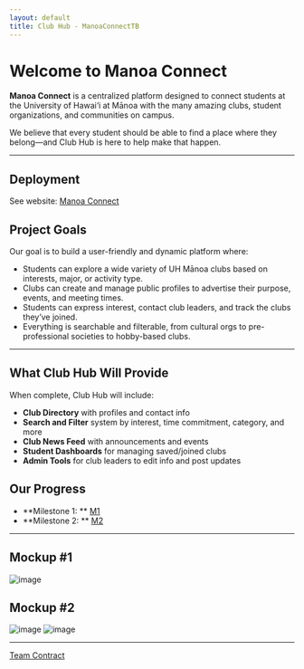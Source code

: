 ```yaml
---
layout: default
title: Club Hub - ManoaConnectTB
---
```


# Welcome to Manoa Connect

**Manoa Connect** is a centralized platform designed to connect students at the University of Hawai‘i at Mānoa with the many amazing clubs, student organizations, and communities on campus.

We believe that every student should be able to find a place where they belong—and Club Hub is here to help make that happen.

---

## Deployment

See website: <a href="">Manoa Connect</a>

## Project Goals

Our goal is to build a user-friendly and dynamic platform where:
- Students can explore a wide variety of UH Mānoa clubs based on interests, major, or activity type.
- Clubs can create and manage public profiles to advertise their purpose, events, and meeting times.
- Students can express interest, contact club leaders, and track the clubs they’ve joined.
- Everything is searchable and filterable, from cultural orgs to pre-professional societies to hobby-based clubs.

---

## What Club Hub Will Provide

When complete, Club Hub will include:
- **Club Directory** with profiles and contact info
- **Search and Filter** system by interest, time commitment, category, and more
- **Club News Feed** with announcements and events
- **Student Dashboards** for managing saved/joined clubs
- **Admin Tools** for club leaders to edit info and post updates

## Our Progress
- **Milestone 1: ** <a href="">M1</a>
- **Milestone 2: ** <a href="">M2</a>

---

## Mockup #1
![image](https://github.com/user-attachments/assets/2185171f-7f1f-4796-801e-57157701cd08)

## Mockup #2
![image](https://github.com/user-attachments/assets/2f50b560-ddfc-4da3-ae35-c9e31380392a)
![image](https://github.com/user-attachments/assets/f616ef69-1ee8-40ca-ad80-465d4f6c677e)

---
[Team Contract](https://docs.google.com/document/d/19ISbg1g8jTFm1V74StpGrG74BBHWuKIC-xssoQD9noM/edit?usp=sharing)
